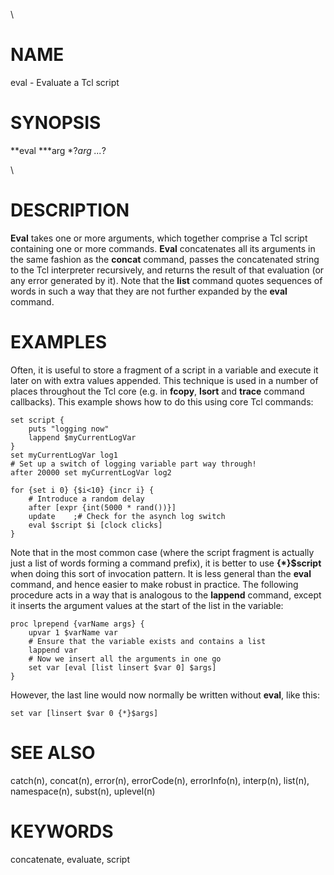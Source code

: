 \

# NAME

eval - Evaluate a Tcl script

# SYNOPSIS

**eval ***arg *?*arg \...*?

\

# DESCRIPTION

**Eval** takes one or more arguments, which together comprise a Tcl
script containing one or more commands. **Eval** concatenates all its
arguments in the same fashion as the **concat** command, passes the
concatenated string to the Tcl interpreter recursively, and returns the
result of that evaluation (or any error generated by it). Note that the
**list** command quotes sequences of words in such a way that they are
not further expanded by the **eval** command.

# EXAMPLES

Often, it is useful to store a fragment of a script in a variable and
execute it later on with extra values appended. This technique is used
in a number of places throughout the Tcl core (e.g. in **fcopy**,
**lsort** and **trace** command callbacks). This example shows how to do
this using core Tcl commands:

    set script {
        puts "logging now"
        lappend $myCurrentLogVar
    }
    set myCurrentLogVar log1
    # Set up a switch of logging variable part way through!
    after 20000 set myCurrentLogVar log2

    for {set i 0} {$i<10} {incr i} {
        # Introduce a random delay
        after [expr {int(5000 * rand())}]
        update    ;# Check for the asynch log switch
        eval $script $i [clock clicks]
    }

Note that in the most common case (where the script fragment is actually
just a list of words forming a command prefix), it is better to use
**{\*}\$script** when doing this sort of invocation pattern. It is less
general than the **eval** command, and hence easier to make robust in
practice. The following procedure acts in a way that is analogous to the
**lappend** command, except it inserts the argument values at the start
of the list in the variable:

    proc lprepend {varName args} {
        upvar 1 $varName var
        # Ensure that the variable exists and contains a list
        lappend var
        # Now we insert all the arguments in one go
        set var [eval [list linsert $var 0] $args]
    }

However, the last line would now normally be written without **eval**,
like this:

    set var [linsert $var 0 {*}$args]

# SEE ALSO

catch(n), concat(n), error(n), errorCode(n), errorInfo(n), interp(n),
list(n), namespace(n), subst(n), uplevel(n)

# KEYWORDS

concatenate, evaluate, script
